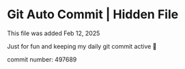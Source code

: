 # Git Auto Commit | Hidden File

This file was added Feb 12, 2025

Just for fun and keeping my daily git commit active 🤪

commit number: 497689
